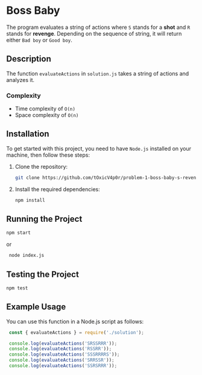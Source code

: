 # Boss Baby

The program evaluates a string of actions where `S` stands for a **shot** and `R` stands for **revenge**. Depending on the sequence of string, it will return either `Bad boy` or `Good boy`.

## Description

The function `evaluateActions` in `solution.js` takes a string of actions and analyzes it.

### Complexity
- Time complexity of `O(n)`
- Space complexity of `O(n)`

## Installation

To get started with this project, you need to have `Node.js` installed on your machine, then follow these steps:

1. Clone the repository:
   ```bash
   git clone https://github.com/tOxicV4p0r/problem-1-boss-baby-s-revenge.git

2. Install the required dependencies:
   ```bash
   npm install

## Running the Project

   ```bash
   npm start
   ```
or
   ```bash
    node index.js
   ```
## Testing the Project
   ```bash
   npm test
   ```
## Example Usage
You can use this function in a Node.js script as follows:
   ```javascript
    const { evaluateActions } = require('./solution');

    console.log(evaluateActions('SRSSRRR'));
    console.log(evaluateActions('RSSRR'));
    console.log(evaluateActions('SSSRRRRS'));
    console.log(evaluateActions('SRRSSR'));
    console.log(evaluateActions('SSRSRRR'));


   